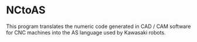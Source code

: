 # NCtoAS
This program translates the numeric code generated in CAD / CAM software for CNC machines into the AS language used by Kawasaki robots.
